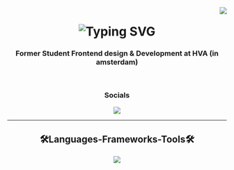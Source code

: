 <img align="right" src="https://visitor-badge.laobi.icu/badge?page_id=J3SS3HVA.J3SS3HVA" />

<h1 align="center">
 <img src="https://readme-typing-svg.demolab.com?font=Fira+Code&pause=500&color=12FF00&width=2000&lines=Hi+visitor;My+name+is+Jesse;Beginner+Web+Developer+and+former+Front-End+student+at+the+Amsterdam+University+of+Applied+Sciences;I+like+to+experiment+with+new+CSS+techniques,+such+as+animations,+styling,+effects,+and+more;Always+open+to+learning+new+things+and+aiming+to+become+a+professional+Web+Developer&center=true" alt="Typing SVG" />


</h1>

<h3 align="center">Former Student Frontend design & Development at HVA (in amsterdam)</h3>

<br/>

<div align="center">
  <h3>Socials</h3>

  <a href="https://www.linkedin.com/in/jesse-leeuwerink-b6a274254/" target="_blank">
    <img src="https://img.shields.io/badge/LinkedIn-0077B5?style+for-the-badge&logo=linkedin&logoColor=white" target="_blank" />
  </a>  
</div>

<hr/>

<h2 align="center">🛠Languages-Frameworks-Tools🛠</h2>

<div align="center">
<img src="https://skillicons.dev/icons?i=html,css,js,nodejs,svelte,nuxt,figma" />
</div>


